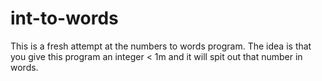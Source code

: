 # int-to-words
This is a fresh attempt at the numbers to words program. The idea is that you give this program an integer &lt; 1m and it will spit out that number in words.
